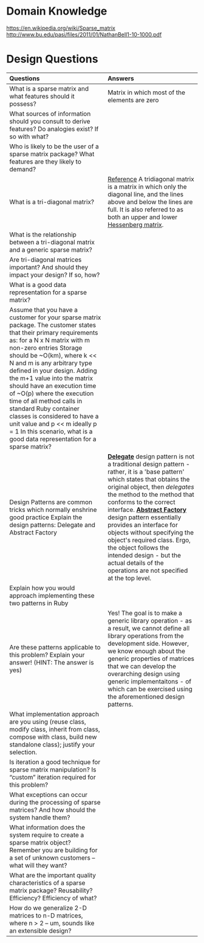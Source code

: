 # Domain Knowledge
https://en.wikipedia.org/wiki/Sparse_matrix
http://www.bu.edu/pasi/files/2011/01/NathanBell1-10-1000.pdf

# Design Questions

| Questions | Answers |
|:----------|:--------|
| What is a sparse matrix and what features should it possess?| Matrix in which most of the elements are zero | 
| What sources of information should you consult to derive features? Do analogies exist? If so with what? | |
| Who is likely to be the user of a sparse matrix package? What features are they likely to demand? | |
| What is a tri-diagonal matrix? | [Reference](https://en.wikipedia.org/wiki/Tridiagonal_matrix) A tridiagonal matrix is a matrix in which only the diagonal line, and the lines above and below the lines are full. It is also referred to as both an upper and lower [Hessenberg matrix](https://en.wikipedia.org/wiki/Hessenberg_matrix).|
| What is the relationship between a tri-diagonal matrix and a generic sparse matrix? | |
| Are tri-diagonal matrices important? And should they impact your design? If so, how? | |
| What is a good data representation for a sparse matrix? | |
| Assume that you have a customer for your sparse matrix package. The customer states that their primary requirements as: for a N x N matrix with m non-zero entries Storage should be ~O(km), where k << N and m is any arbitrary type defined in your design. Adding the m+1 value into the matrix should have an execution time of ~O(p) where the execution time of all method calls in standard Ruby container classes is considered to have a unit value and p << m ideally p = 1 In this scenario, what is a good data representation for a sparse matrix? | |
| Design Patterns are common tricks which normally enshrine good practice Explain the design patterns: Delegate and Abstract Factory | **[Delegate](http://stackoverflow.com/questions/7168714/what-is-the-purpose-of-a-delegation-pattern)** design pattern is not a traditional design pattern - rather, it is a 'base pattern' which states that obtains the original object, then *delegates* the method to the method that conforms to the correct interface. **[Abstract Factory](https://sourcemaking.com/design_patterns/abstract_factory)** design pattern essentially provides an interface for objects without specifying the object's required class. Ergo, the object follows the intended design - but the actual details of the operations are not specified at the top level.|
| Explain how you would approach implementing these two patterns in Ruby | |
| Are these patterns applicable to this problem? Explain your answer! (HINT: The answer is yes) |Yes! The goal is to make a generic library operation - as a result, we cannot define all library operations from the development side. However, we know enough about the generic properties of matrices that we can develop the overarching design using generic implementaitons - of which can be exercised using the aforementioned design patterns.|
| What implementation approach are you using (reuse class, modify class, inherit from class, compose with class, build new standalone class); justify your selection. | |
| Is iteration a good technique for sparse matrix manipulation? Is “custom” iteration required for this problem? | |
| What exceptions can occur during the processing of sparse matrices? And how should the system handle them? | |
| What information does the system require to create a sparse matrix object? Remember you are building for a set of unknown customers – what will they want? | |
| What are the important quality characteristics of a sparse matrix package? Reusability? Efficiency? Efficiency of what? | |
| How do we generalize 2-D matrices to n-D matrices, where n > 2 – um, sounds like an extensible design? | |



